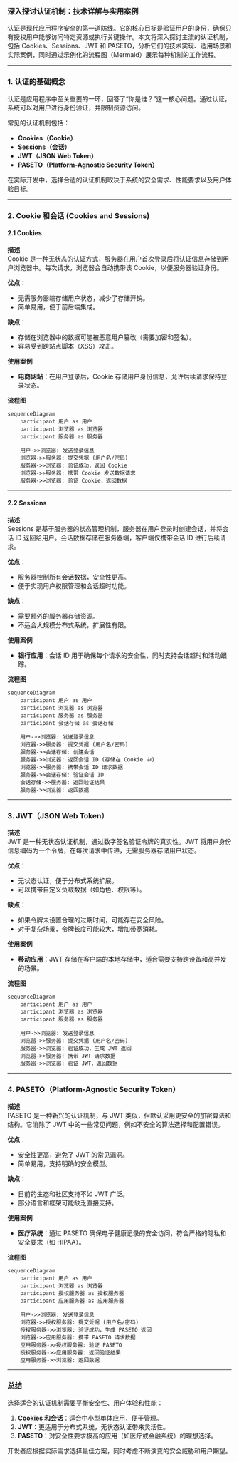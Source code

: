 ### **深入探讨认证机制：技术详解与实用案例**

认证是现代应用程序安全的第一道防线。它的核心目标是验证用户的身份，确保只有授权用户能够访问特定资源或执行关键操作。本文将深入探讨主流的认证机制，包括 Cookies、Sessions、JWT 和 PASETO，分析它们的技术实现、适用场景和实际案例，同时通过示例化的流程图（Mermaid）展示每种机制的工作流程。

---

### **1. 认证的基础概念**

认证是应用程序中至关重要的一环，回答了“你是谁？”这一核心问题。通过认证，系统可以对用户进行身份验证，并限制资源访问。

常见的认证机制包括：

- **Cookies（Cookie）**
- **Sessions（会话）**
- **JWT（JSON Web Token）**
- **PASETO（Platform-Agnostic Security Token）**

在实际开发中，选择合适的认证机制取决于系统的安全需求、性能要求以及用户体验目标。

---

### **2. Cookie 和会话 (Cookies and Sessions)**

#### **2.1 Cookies**

**描述**  
Cookie 是一种无状态的认证方式，服务器在用户首次登录后将认证信息存储到用户浏览器中。每次请求，浏览器会自动携带该 Cookie，以便服务器验证身份。

**优点**：
- 无需服务器端存储用户状态，减少了存储开销。
- 简单易用，便于前后端集成。

**缺点**：
- 存储在浏览器中的数据可能被恶意用户篡改（需要加密和签名）。
- 容易受到跨站点脚本（XSS）攻击。

**使用案例**  
- **电商网站**：在用户登录后，Cookie 存储用户身份信息，允许后续请求保持登录状态。

**流程图**  
```mermaid
sequenceDiagram
    participant 用户 as 用户
    participant 浏览器 as 浏览器
    participant 服务器 as 服务器

    用户->>浏览器: 发送登录信息
    浏览器->>服务器: 提交凭据 (用户名/密码)
    服务器->>浏览器: 验证成功，返回 Cookie
    浏览器->>服务器: 携带 Cookie 发送数据请求
    服务器->>浏览器: 验证 Cookie，返回数据
```

---

#### **2.2 Sessions**

**描述**  
Sessions 是基于服务器的状态管理机制，服务器在用户登录时创建会话，并将会话 ID 返回给用户。会话数据存储在服务器端，客户端仅携带会话 ID 进行后续请求。

**优点**：
- 服务器控制所有会话数据，安全性更高。
- 便于实现用户权限管理和会话超时功能。

**缺点**：
- 需要额外的服务器存储资源。
- 不适合大规模分布式系统，扩展性有限。

**使用案例**  
- **银行应用**：会话 ID 用于确保每个请求的安全性，同时支持会话超时和活动跟踪。

**流程图**  
```mermaid
sequenceDiagram
    participant 用户 as 用户
    participant 浏览器 as 浏览器
    participant 服务器 as 服务器
    participant 会话存储 as 会话存储

    用户->>浏览器: 发送登录信息
    浏览器->>服务器: 提交凭据 (用户名/密码)
    服务器->>会话存储: 创建会话
    服务器->>浏览器: 返回会话 ID (存储在 Cookie 中)
    浏览器->>服务器: 携带会话 ID 请求数据
    服务器->>会话存储: 验证会话 ID
    会话存储->>服务器: 返回验证结果
    服务器->>浏览器: 返回数据
```

---

### **3. JWT（JSON Web Token）**

**描述**  
JWT 是一种无状态认证机制，通过数字签名验证令牌的真实性。JWT 将用户身份信息编码为一个令牌，在每次请求中传递，无需服务器存储用户状态。

**优点**：
- 无状态认证，便于分布式系统扩展。
- 可以携带自定义负载数据（如角色、权限等）。

**缺点**：
- 如果令牌未设置合理的过期时间，可能存在安全风险。
- 对于复杂场景，令牌长度可能较大，增加带宽消耗。

**使用案例**  
- **移动应用**：JWT 存储在客户端的本地存储中，适合需要支持跨设备和高并发的场景。

**流程图**  
```mermaid
sequenceDiagram
    participant 用户 as 用户
    participant 浏览器 as 浏览器
    participant 服务器 as 服务器

    用户->>浏览器: 发送登录信息
    浏览器->>服务器: 提交凭据 (用户名/密码)
    服务器->>浏览器: 验证成功，生成 JWT 返回
    浏览器->>服务器: 携带 JWT 请求数据
    服务器->>浏览器: 验证 JWT，返回数据
```

---

### **4. PASETO（Platform-Agnostic Security Token）**

**描述**  
PASETO 是一种新兴的认证机制，与 JWT 类似，但默认采用更安全的加密算法和结构。它消除了 JWT 中的一些常见问题，例如不安全的算法选择和配置错误。

**优点**：
- 安全性更高，避免了 JWT 的常见漏洞。
- 简单易用，支持明确的安全模型。

**缺点**：
- 目前的生态和社区支持不如 JWT 广泛。
- 部分语言和框架可能缺乏直接支持。

**使用案例**  
- **医疗系统**：通过 PASETO 确保电子健康记录的安全访问，符合严格的隐私和安全要求（如 HIPAA）。

**流程图**  
```mermaid
sequenceDiagram
    participant 用户 as 用户
    participant 浏览器 as 浏览器
    participant 授权服务器 as 授权服务器
    participant 应用服务器 as 应用服务器

    用户->>浏览器: 发送登录信息
    浏览器->>授权服务器: 提交凭据 (用户名/密码)
    授权服务器->>浏览器: 验证成功，生成 PASETO 返回
    浏览器->>应用服务器: 携带 PASETO 请求数据
    应用服务器->>授权服务器: 验证 PASETO
    授权服务器->>应用服务器: 返回验证结果
    应用服务器->>浏览器: 返回数据
```

---

### **总结**

选择适合的认证机制需要平衡安全性、用户体验和性能：

1. **Cookies 和会话**：适合中小型单体应用，便于管理。
2. **JWT**：更适用于分布式系统，无状态认证带来灵活性。
3. **PASETO**：对安全性要求极高的应用（如医疗或金融系统）的理想选择。

开发者应根据实际需求选择最佳方案，同时考虑不断演变的安全威胁和用户期望。
